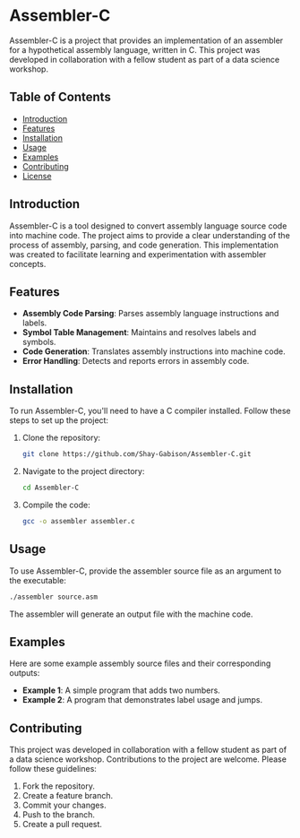 # Assembler-C

Assembler-C is a project that provides an implementation of an assembler for a hypothetical assembly language, written in C. This project was developed in collaboration with a fellow student as part of a data science workshop.

## Table of Contents

- [Introduction](#introduction)
- [Features](#features)
- [Installation](#installation)
- [Usage](#usage)
- [Examples](#examples)
- [Contributing](#contributing)
- [License](#license)

## Introduction

Assembler-C is a tool designed to convert assembly language source code into machine code. The project aims to provide a clear understanding of the process of assembly, parsing, and code generation. This implementation was created to facilitate learning and experimentation with assembler concepts.

## Features

- **Assembly Code Parsing**: Parses assembly language instructions and labels.
- **Symbol Table Management**: Maintains and resolves labels and symbols.
- **Code Generation**: Translates assembly instructions into machine code.
- **Error Handling**: Detects and reports errors in assembly code.

## Installation

To run Assembler-C, you'll need to have a C compiler installed. Follow these steps to set up the project:

1. Clone the repository:
   ```bash
   git clone https://github.com/Shay-Gabison/Assembler-C.git
   ```

2. Navigate to the project directory:
   ```bash
   cd Assembler-C
   ```

3. Compile the code:
   ```bash
   gcc -o assembler assembler.c
   ```

## Usage

To use Assembler-C, provide the assembler source file as an argument to the executable:

```bash
./assembler source.asm
```

The assembler will generate an output file with the machine code.

## Examples

Here are some example assembly source files and their corresponding outputs:

- **Example 1**: A simple program that adds two numbers.
- **Example 2**: A program that demonstrates label usage and jumps.

## Contributing

This project was developed in collaboration with a fellow student as part of a data science workshop. Contributions to the project are welcome. Please follow these guidelines:

1. Fork the repository.
2. Create a feature branch.
3. Commit your changes.
4. Push to the branch.
5. Create a pull request.

